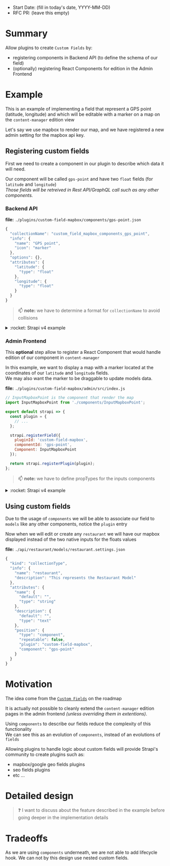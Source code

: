 - Start Date: (fill in today's date, YYYY-MM-DD)
- RFC PR: (leave this empty)

# Summary

Allow plugins to create `Custom Fields` by: 
- registering components in Backend API (to define the schema of our field)
- (optionally) registering React Components for edition in the Admin Frontend 

# Example

This is an example of implementing a field that represent a GPS point (latitude, longitude) and which will be editable with a marker on a map on the `content-manager` edition view

Let's say we use mapbox to render our map, and we have registered a new admin setting for the mapbox api key.

## Registering custom fields

First we need to create a component in our plugin to describe which data it will need.

Our component will be called `gps-point` and have two `float` fields (for `latitude` and `longitude`)  
_Those fields will be retreived in Rest API/GraphQL call such as any other components._

### Backend API

**file:** `./plugins/custom-field-mapbox/components/gps-point.json`
```javascript
{
  "collectionName": "custom_field_mapbox_components_gps_point",
  "info": {
    "name": "GPS point",
    "icon": "marker"
  },
  "options": {},
  "attributes": {
    "latitude": {
      "type": "float"
    },
    "longitude": {
      "type": "float"
    }
  }
}
```

> :mailbox: **note:**  we have to determine a format for `collectionName` to avoid collisions


<details>
  <summary>
  :rocket:  Strapi v4 example
  </summary>

  > This is an example considering [Plugin API RFC](https://plugin-api-rfc.vercel.app/)
  
  **file:** `./strapi-server.js`
  ```javascript
  const components = require('./components');

  module.exports = (strapi) => {
    return {
      components,
    };
  };
  ```

  **file:** `./components/index.js`
  ```javascript
  const gpsPoint = require('./gps-point');

  module.exports = {
    gpsPoint,
  };
  ```

  **file:** `./components/gps-point.js`
  ```javascript

  module.exports = {
    collectionName: 'custom_field_mapbox_component_gps_point',
    info: {
      name: 'GPS point',
      icon: 'marker',
    },
    options: {},
    attributes: {
      latitude: {
        type: 'float',
      },
      longitude: {
        type: 'float',
      },
    },
  };
  ```
</details>

### Admin Frontend 

This **optional** step allow to register a React Component that would handle edition of our component in `content-manager`   

In this example, we want to display a map with a marker located at the coordinates of our `latitude` and `longitude` fields.  
We may also want the marker to be draggable to update models data.


**file:** `./plugins/custom-field-mapbox/admin/src/index.js`

```javascript
// InputMapboxPoint is the component that render the map
import InputMapboxPoint from './components/InputMapboxPoint';

export default strapi => {
  const plugin = {
    // ...
  };

  strapi.registerField({ 
    pluginId: 'custom-field-mapbox',
    componentId: 'gps-point', 
    Component: InputMapboxPoint 
  });

  return strapi.registerPlugin(plugin);
};
```

> :mailbox: **note:** we have to define propTypes for the inputs components  

<details>
  <summary>:rocket: Strapi v4 example</summary>

  > This is an example considering [Plugin API RFC](https://plugin-api-rfc.vercel.app/)

  **file:** `./strapi-admin.js`
  ```javascript
  module.exports = () => {
    return {
      //...
      register(app) {
        app.fields.register({
          pluginId: 'custom-field-mapbox',
          componentId: 'gps-point', 
          Component: InputMapboxPoint 
        });
      },
    };
  };
  ```
</details>


## Using custom fields

Due to the usage of `components` we will be able to associate our field to `models` like any other components, notice the `plugin` entry

Now when we will edit or create any `restaurant` we will have our mapbox displayed instead of the two native inputs for the floats values

**file:** `./api/restaurant/models/restaurant.settings.json`
```javascript
{
  "kind": "collectionType",
  "info": {
    "name": "restaurant",
    "description": "This represents the Restaurant Model"
  },
  "attributes": {
    "name": {
      "default": "",
      "type": "string"
    },
    "description": {
      "default": "",
      "type": "text"
    },
    "position": {
      "type": "component",
      "repeatable": false,
      "plugin": "custom-field-mapbox",
      "component": "gps-point"
    }
  }
}
```


# Motivation

The idea come from the [`Custom Fields`](https://portal.productboard.com/strapi/1-roadmap/c/10-custom-fields) on the roadmap  

It is actually not possible to cleanly extend the `content-manager` 
edition pages in the admin frontend _(unless overriding them in extentions)_.  

Using `components` to describe our fields reduce the complexity of this functionality  
We can see this as an evolution of `components`, instead of an evolutions of `fields`

Allowing plugins to handle logic about custom fields will provide Strapi's community to create plugins such as:
- mapbox/google geo fields plugins
- seo fields plugins
- etc ...


# Detailed design

> :question: I want to discuss about the feature described in the example before going deeper in the implementation details

# Tradeoffs

As we are using `components` underneath, we are not able to add lifecycle hook.
We can not by this design use nested custom fields.

